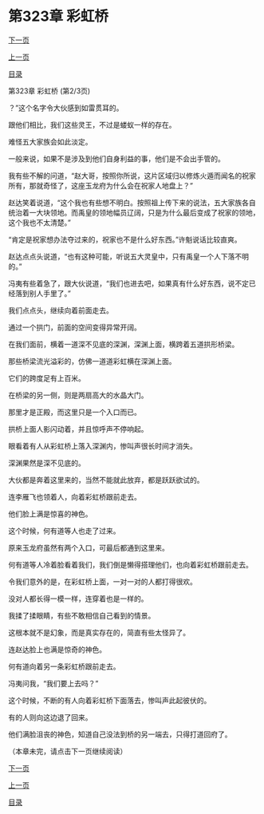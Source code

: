 <h1>第323章    彩虹桥</h1>
            <div><p><a href="./0968_%E7%AC%AC323%E7%AB%A0_%E5%BD%A9%E8%99%B9%E6%A1%A5.md">下一页</a></p><p><a href="./0966_%E7%AC%AC323%E7%AB%A0_%E5%BD%A9%E8%99%B9%E6%A1%A5.md">上一页</a></p><p><a href="../">目录</a></p></div>
            <div><p>第323章    彩虹桥 (第2/3页)</p><p>？”这个名字令大伙感到如雷贯耳的。</p><p>跟他们相比，我们这些灵王，不过是蝼蚁一样的存在。</p><p>难怪五大家族会如此淡定。</p><p>一般来说，如果不是涉及到他们自身利益的事，他们是不会出手管的。</p><p>我有些不解的问道，“赵大哥，按照你所说，这片区域归以修炼火遁而闻名的祝家所有，那就奇怪了，这座玉龙府为什么会在祝家人地盘上？”</p><p>赵达笑着说道，“这个我也有些想不明白。按照祖上传下来的说法，五大家族各自统治着一大块领地。而禹皇的领地幅员辽阔，只是为什么最后变成了祝家的领地，这个我也不太清楚。”</p><p>“肯定是祝家想办法夺过来的，祝家也不是什么好东西。”许魁说话比较直爽。</p><p>赵达点点头说道，“也有这种可能，听说五大灵皇中，只有禹皇一个人下落不明的。”</p><p>冯夷有些着急了，跟大伙说道，“我们也进去吧，如果真有什么好东西，说不定已经落到别人手里了。”</p><p>我们点点头，继续向着前面走去。</p><p>通过一个拱门，前面的空间变得异常开阔。</p><p>在我们面前，横着一道深不见底的深渊，深渊上面，横跨着五道拱形桥梁。</p><p>那些桥梁流光溢彩的，仿佛一道道彩虹横在深渊上面。</p><p>它们的跨度足有上百米。</p><p>在桥梁的另一侧，则是两扇高大的水晶大门。</p><p>那里才是正殿，而这里只是一个入口而已。</p><p>拱桥上面人影闪动着，并且惊呼声不停响起。</p><p>眼看着有人从彩虹桥上落入深渊内，惨叫声很长时间才消失。</p><p>深渊果然是深不见底的。</p><p>大伙都是奔着这里来的，当然不能就此放弃，都是跃跃欲试的。</p><p>连李雁飞也领着人，向着彩虹桥跟前走去。</p><p>他们脸上满是惊喜的神色。</p><p>这个时候，何有道等人也走了过来。</p><p>原来玉龙府虽然有两个入口，可最后都通到这里来。</p><p>何有道等人冷着脸看着我们，我们倒是懒得搭理他们，也向着彩虹桥跟前走去。</p><p>令我们意外的是，在彩虹桥上面，一对一对的人都打得很欢。</p><p>没对人都长得一模一样，连穿着也是一样的。</p><p>我揉了揉眼睛，有些不敢相信自己看到的情景。</p><p>这根本就不是幻象，而是真实存在的，简直有些太怪异了。</p><p>连赵达脸上也满是惊奇的神色。</p><p>何有道向着另一条彩虹桥跟前走去。</p><p>冯夷问我，“我们要上去吗？”</p><p>这个时候，不断的有人向着彩虹桥下面落去，惨叫声此起彼伏的。</p><p>有的人则向这边退了回来。</p><p>他们满脸沮丧的神色，知道自己没法到桥的另一端去，只得打道回府了。</p><p>（本章未完，请点击下一页继续阅读）</p></div>
            <div><p><a href="./0968_%E7%AC%AC323%E7%AB%A0_%E5%BD%A9%E8%99%B9%E6%A1%A5.md">下一页</a></p><p><a href="./0966_%E7%AC%AC323%E7%AB%A0_%E5%BD%A9%E8%99%B9%E6%A1%A5.md">上一页</a></p><p><a href="../">目录</a></p></div>